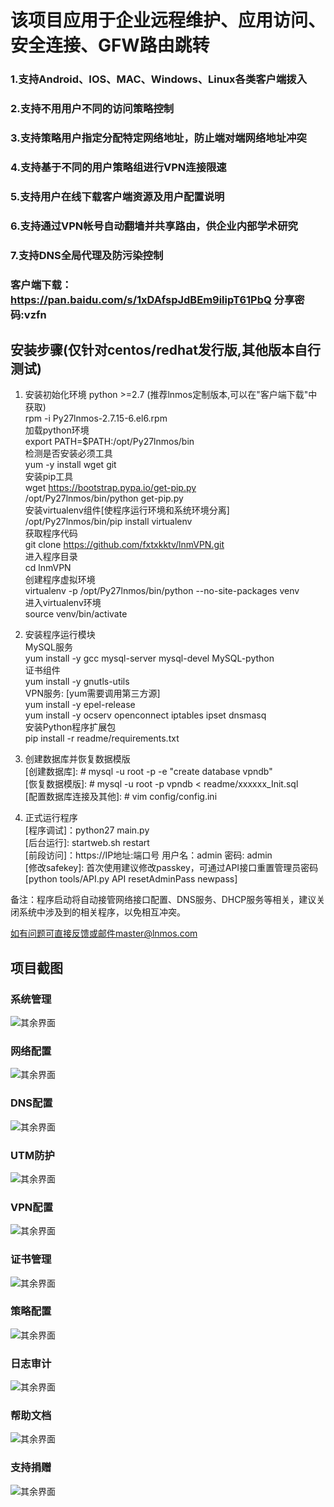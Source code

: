 # 该项目应用于企业远程维护、应用访问、安全连接、GFW路由跳转
### 1.支持Android、IOS、MAC、Windows、Linux各类客户端拨入
### 2.支持不用用户不同的访问策略控制
### 3.支持策略用户指定分配特定网络地址，防止端对端网络地址冲突
### 4.支持基于不同的用户策略组进行VPN连接限速
### 5.支持用户在线下载客户端资源及用户配置说明
### 6.支持通过VPN帐号自动翻墙并共享路由，供企业内部学术研究
### 7.支持DNS全局代理及防污染控制
### 客户端下载：https://pan.baidu.com/s/1xDAfspJdBEm9ilipT61PbQ 分享密码:vzfn

## 安装步骤(仅针对centos/redhat发行版,其他版本自行测试)

1. 安装初始化环境 python >=2.7 (推荐lnmos定制版本,可以在"客户端下载"中获取) <br>
rpm -i Py27lnmos-2.7.15-6.el6.rpm <br>
加载python环境 <br>
export PATH=$PATH:/opt/Py27lnmos/bin <br>
检测是否安装必须工具 <br>
yum -y install wget git <br>
安装pip工具 <br>
wget https://bootstrap.pypa.io/get-pip.py <br>
/opt/Py27lnmos/bin/python get-pip.py <br>
安装virtualenv组件[使程序运行环境和系统环境分离] <br>
/opt/Py27lnmos/bin/pip install virtualenv <br> 
获取程序代码 <br>
git clone https://github.com/fxtxkktv/lnmVPN.git <br>
进入程序目录 <br>
cd lnmVPN <br>
创建程序虚拟环境 <br>
virtualenv -p /opt/Py27lnmos/bin/python --no-site-packages venv <br>
进入virtualenv环境 <br>
source venv/bin/activate <br>

2. 安装程序运行模块 <br>
MySQL服务 <br>
yum install -y gcc mysql-server mysql-devel MySQL-python <br>
证书组件 <br>
yum install -y gnutls-utils <br>
VPN服务: [yum需要调用第三方源] <br>
yum install -y epel-release <br>
yum install -y ocserv openconnect iptables ipset dnsmasq<br>
安装Python程序扩展包 <br>
pip install -r readme/requirements.txt <br>

3. 创建数据库并恢复数据模版 <br>
[创建数据库]: # mysql -u root -p -e "create database vpndb" <br>
[恢复数据模版]: # mysql -u root -p vpndb < readme/xxxxxx_Init.sql <br>
[配置数据库连接及其他]: # vim config/config.ini <br>

4. 正式运行程序 <br>
[程序调试]：python27 main.py <br>
[后台运行]: startweb.sh restart <br>
[前段访问]：https://IP地址:端口号 用户名：admin 密码: admin<br>
[修改safekey]: 首次使用建议修改passkey，可通过API接口重置管理员密码[python tools/API.py API resetAdminPass newpass]<br>

备注：程序启动将自动接管网络接口配置、DNS服务、DHCP服务等相关，建议关闭系统中涉及到的相关程序，以免相互冲突。<br>

如有问题可直接反馈或邮件master@lnmos.com <br>

## 项目截图
### 系统管理
![其余界面](https://github.com/fxtxkktv/lnmVPN/blob/master/readme/systeminfo.jpg)
### 网络配置
![其余界面](https://github.com/fxtxkktv/lnmVPN/blob/master/readme/networks.jpg)
### DNS配置
![其余界面](https://github.com/fxtxkktv/lnmVPN/blob/master/readme/dns.jpg)
### UTM防护
![其余界面](https://github.com/fxtxkktv/lnmVPN/blob/master/readme/utm.jpg)
### VPN配置
![其余界面](https://github.com/fxtxkktv/lnmVPN/blob/master/readme/vpnserv.jpg)
### 证书管理
![其余界面](https://github.com/fxtxkktv/lnmVPN/blob/master/readme/certs.jpg)
### 策略配置
![其余界面](https://github.com/fxtxkktv/lnmVPN/blob/master/readme/policys.jpg)
### 日志审计
![其余界面](https://github.com/fxtxkktv/lnmVPN/blob/master/readme/logaudit.jpg)
### 帮助文档
![其余界面](https://github.com/fxtxkktv/lnmVPN/blob/master/readme/help.jpg)
### 支持捐赠
![其余界面](https://github.com/fxtxkktv/lnmVPN/blob/master/readme/pay.jpg)

